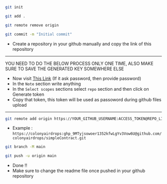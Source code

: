 ```bash
git init
```
```bash
git add .
```
```bash
git remote remove origin
```
```bash
git commit -m "Initial commit"
```
- Create a repository in your github manually and copy the link of this repository
---
YOU NEED TO DO THE BELOW PROCESS ONLY ONE TIME, ALSO MAKE SURE TO SAVE THE GENERATED KEY SOMEWHERE ELSE
- Now visit [This Link](https://github.com/settings/tokens/new) (If it ask password, then provide password)
- In the `Note` section write anything
- In the `Select scopes` sections select `repo` section and then click on Generate token
- Copy that token, this token will be used as passoword during github files upload
---
```bash
git remote add origin https://YOUR_GITHUB_USERNAME:ACCESS_TOKEN@REPO_LINK_BEGIN_WITHOUT_HTTPS_AND_END_WITH_.git
```
- Example : `https://colonyairdrops:ghp_9MTyjsowoer1352kfwLgYv3Vow6U@github.com/colonyairdrops/simpleContract.git`
```bash
git branch -M main
```
```bash
git push -u origin main
```
- Done !!
- Make sure to change the readme file once pushed in your github repository
